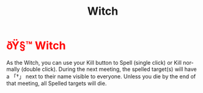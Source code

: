﻿---
lang: en-US
title: Witch
prev: Underdog
next: YinYanger
---
# <font color="red">ðŸ§™ <b>Witch</b></font> <Badge text="Killing" type="tip" vertical="middle"/>

As the Witch, you can use your Kill button to Spell (single click) or Kill normally (double click). During the next meeting, the spelled target(s) will have a 「†」 next to their name visible to everyone. Unless you die by the end of that meeting, all Spelled targets will die.<br>
